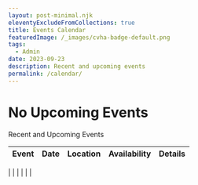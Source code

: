 ```yaml
---
layout: post-minimal.njk
eleventyExcludeFromCollections: true
title: Events Calendar
featuredImage: /_images/cvha-badge-default.png
tags:
  - Admin
date: 2023-09-23
description: Recent and upcoming events
permalink: /calendar/
---
```

# No Upcoming Events

Recent and Upcoming Events

| Event  | Date  |  Location | Availability  | Details  |
|---|---|---|---|---|

|   |   |   |   |   |

